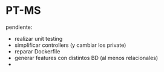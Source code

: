 # PT-MS
pendiente:
* realizar unit testing
* simplificar controllers (y cambiar los private)
* reparar Dockerfile 
* generar features con distintos BD (al menos relacionales)
*
